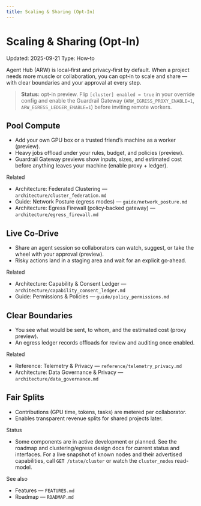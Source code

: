 ```yaml
---
title: Scaling & Sharing (Opt‑In)
---
```


# Scaling & Sharing (Opt‑In)

Updated: 2025-09-21
Type: How‑to

Agent Hub (ARW) is local‑first and privacy‑first by default. When a project needs more muscle or collaboration, you can opt‑in to scale and share — with clear boundaries and your approval at every step.

> **Status:** opt-in preview. Flip `[cluster] enabled = true` in your override config and enable the Guardrail Gateway (`ARW_EGRESS_PROXY_ENABLE=1`, `ARW_EGRESS_LEDGER_ENABLE=1`) before inviting remote workers.

## Pool Compute
- Add your own GPU box or a trusted friend’s machine as a worker (preview).
- Heavy jobs offload under your rules, budget, and policies (preview).
- Guardrail Gateway previews show inputs, sizes, and estimated cost before anything leaves your machine (enable proxy + ledger).

Related
- Architecture: Federated Clustering — `architecture/cluster_federation.md`
- Guide: Network Posture (egress modes) — `guide/network_posture.md`
- Architecture: Egress Firewall (policy‑backed gateway) — `architecture/egress_firewall.md`

## Live Co‑Drive
- Share an agent session so collaborators can watch, suggest, or take the wheel with your approval (preview).
- Risky actions land in a staging area and wait for an explicit go‑ahead.

Related
- Architecture: Capability & Consent Ledger — `architecture/capability_consent_ledger.md`
- Guide: Permissions & Policies — `guide/policy_permissions.md`

## Clear Boundaries
- You see what would be sent, to whom, and the estimated cost (proxy preview).
- An egress ledger records offloads for review and auditing once enabled.

Related
- Reference: Telemetry & Privacy — `reference/telemetry_privacy.md`
- Architecture: Data Governance & Privacy — `architecture/data_governance.md`

## Fair Splits
- Contributions (GPU time, tokens, tasks) are metered per collaborator.
- Enables transparent revenue splits for shared projects later.

Status
- Some components are in active development or planned. See the roadmap and clustering/egress design docs for current status and interfaces. For a live snapshot of known nodes and their advertised capabilities, call `GET /state/cluster` or watch the `cluster_nodes` read-model.

See also
- Features — `FEATURES.md`
- Roadmap — `ROADMAP.md`
